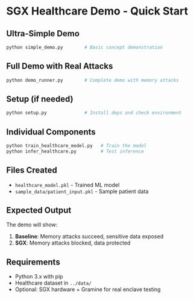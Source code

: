 # SGX Healthcare Demo - Quick Start

## Ultra-Simple Demo
```bash
python simple_demo.py        # Basic concept demonstration
```

## Full Demo with Real Attacks  
```bash
python demo_runner.py        # Complete demo with memory attacks
```

## Setup (if needed)
```bash
python setup.py              # Install deps and check environment
```

## Individual Components
```bash
python train_healthcare_model.py   # Train the model
python infer_healthcare.py         # Test inference
```

## Files Created
- `healthcare_model.pkl` - Trained ML model
- `sample_data/patient_input.pkl` - Sample patient data

## Expected Output
The demo will show:
1. **Baseline**: Memory attacks succeed, sensitive data exposed
2. **SGX**: Memory attacks blocked, data protected

## Requirements
- Python 3.x with pip
- Healthcare dataset in `../data/` 
- Optional: SGX hardware + Gramine for real enclave testing